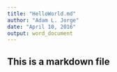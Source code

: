 ```yaml
---
title: "HelloWorld.md"
author: "Adam L. Jorge"
date: "April 10, 2016"
output: word_document
---
```

## This is a markdown file